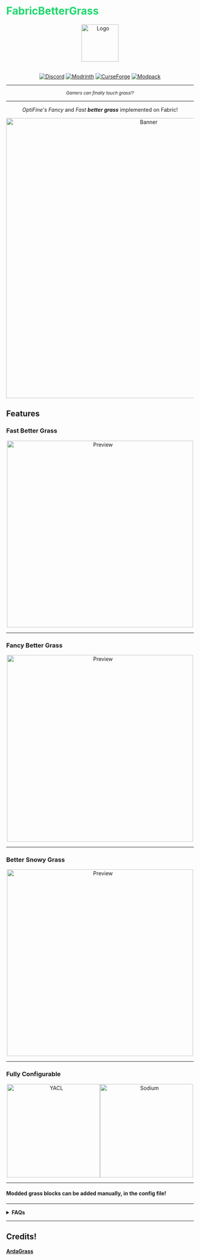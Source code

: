 # <font color="#1bd96a">FabricBetterGrass</font>

<center><img alt="Logo" width="100px" src="https://cdn.modrinth.com/data/m5T5xmUy/c67c1f900e8344e462bb5c21fb512579f3b0be46.png"><br><br>

[![Discord](https://img.shields.io/badge/Discord-Server-%2300AF5C?style=for-the-badge&logo=discord&logoColor=%23fff&color=%235865F2)](https://discord.gg/kfKjjhv3pn) [![Modrinth](https://img.shields.io/badge/On-Modrinth-%2300AF5C?style=for-the-badge&logo=modrinth)](https://modrinth.com/mod/fabricbettergrass) [![CurseForge](https://img.shields.io/badge/On-CurseForge-%23f16436?style=for-the-badge&logo=curseforge)](https://www.curseforge.com/minecraft/mc-mods/fabricbettergrass) [![Modpack](https://img.shields.io/badge/modpack-%2300AF5C?style=for-the-badge&logo=modrinth&label=my)](https://modrinth.com/modpack/optimum-fuse)

<hr>

_<small>Gamers can finally touch grass!?</small>_

<hr>

_OptiFine's Fancy_ and _Fast **better grass**_ implemented on Fabric!

<img alt="Banner" width="750px" src="https://i.pinimg.com/originals/63/7d/dd/637ddd587f478f40dc7c4a3d25e67c3b.png"></center>

## Features

### **Fast Better Grass**

<center><img alt="Preview" width="500px" src="https://cdn.modrinth.com/data/m5T5xmUy/images/abb96ecf58132c22803bf63af131cacaa19d23f0.png"></center>

<hr>

### **Fancy Better Grass**
<center><img alt="Preview" width="500px" src="https://cdn.modrinth.com/data/m5T5xmUy/images/3eaeda7d3cc1cec804e5176d9a21d8eb0f7ab8b6.png"></center>

<hr>

### **Better Snowy Grass**
<center><img alt="Preview" width="500px" src="https://cdn.modrinth.com/data/m5T5xmUy/images/396d426aef894e916042c4cfe47fa9e8d10b43a0.png"></center>

<hr>

### **Fully Configurable**
<center><img alt="YACL" width="250px" src="https://cdn.modrinth.com/data/m5T5xmUy/images/1f9c023236d4c49e65f9a9640c7cf0a5ea69d94d.png"><img alt="Sodium" width="250px" src="https://cdn.modrinth.com/data/m5T5xmUy/images/2b728cbec1560784c72e8ae7b0c043391707f86f.png"></center>

<hr>

#### **Modded grass blocks** can be added manually, in the config file!

<hr>

<details><summary><b>FAQs</b></summary>

> Backports?

No! For versions below `1.19.3`, use [**LambdaBetterGrass**](https://modrinth.com/mod/lambdabettergrass).

> Quilt?

For Quilt, it's recommended to use [**LambdaBetterGrass**](https://modrinth.com/mod/lambdabettergrass). _<small>(however, the mod may work on **Quilt**)</small>_

> (Neo)Forge?

**(Neo)Forge** will be supported, once **Continuity** supports it. _<small>(the mod may work with **Sinytra Connector** on 1.20.1)</small>_

</details><hr>

## Credits!

[**ArdaGrass**](https://modrinth.com/mod/ardagrass)
